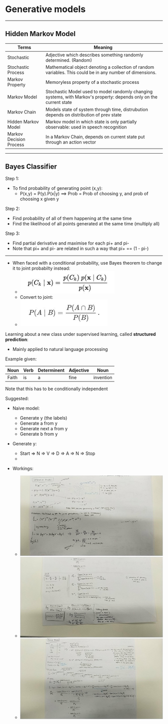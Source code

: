 # Generative models

---
Hidden Markov Model
---

| Terms | Meaning | 
| --- | --- |
| Stochastic | Adjective which describes something randomly determined. (Random) |
| Stochastic Process | Mathematical object denoting a collection of random variables. This could be in any number of dimensions. |
| Markov Property | Memoryless property of a stochastic process |
| Markov Model | Stochastic Model used to model randomly changing systems, with Markov's property: depends only on the current state |
| Markov Chain | Models state of system through time, distrubution depends on distribution of prev state |
| Hidden Markov Model | Markov model in which state is only partially observable: used in speech recognition |
| Markov Decision Process | In a Markov Chain, depends on current state put through an action vector |



---
Bayes Classifier
---

Step 1:
- To find probability of generating point (x,y):
    - P(x,y) = P(y).P(x|y) ==> Prob = Prob of choosing y, and prob of choosing x given y

Step 2:
- Find probability of all of them happening at the same time
- Find the likelihood of all points generated at the same time (multiply all) 

Step 3:
- Find partial derivative and maximise for each pi+ and pi-
- Note that pi+ and pi- are related in such a way that pi+ == (1 - pi-)



---
- When faced with a conditional probability, use Bayes theorem to change
it to joint probabilty instead:
    - ![bayes theorem](./images/decomposition_bayes_theorem.JPG)
    - Convert to joint:
    - ![convert to joint](./images/convert_to_joint.JPG)
    
Learning about a new class under supervised learning, called 
**structured prediction**:
- Mainly applied to natural language processing

Example given:

| Noun | Verb | Determinent | Adjective | Noun |
| --- | --- | --- | --- | --- |
| Faith | is | a | fine | invention |


Note that this has to be conditionally independent


Suggested:

- Naive model:
    - Generate y (the labels)
    - Generate a from y
    - Generate next a from y
    - Generate b from y

- Generate y:
    - Start => N => V => D => A => N => Stop
    -

- Workings:
    - ![Workings 1](./images/workings_1.jpg)
    - ![workings 2](./images/workings_2.jpg)
    - ![working 3](./images/workings_3.jpg)